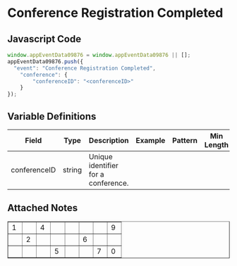 # Conference Registration Completed

### 

## Javascript Code
```js
window.appEventData09876 = window.appEventData09876 || [];
appEventData09876.push({
  "event": "Conference Registration Completed",
    "conference": {
        "conferenceID": "<conferenceID>"
    }
});
```

## Variable Definitions

|Field|Type|Description|Example|Pattern|Min Length|Max Length|Minimum|Maximum|Multiple Of|
| --- | --- | --- | --- | --- | --- | --- | --- | --- | --- |
|conferenceID|string|Unique identifier for a conference.||||||||

## Attached Notes

<table style="border-collapse: collapse; width: 100%;" border="1">
<tbody>
<tr>
<td style="width: 10.6434%;">1</td>
<td style="width: 10.6434%;">&nbsp;</td>
<td style="width: 10.6434%;">4</td>
<td style="width: 10.6434%;">&nbsp;</td>
<td style="width: 10.6434%;">&nbsp;</td>
<td style="width: 10.6434%;">&nbsp;</td>
<td style="width: 10.6434%;">&nbsp;</td>
<td style="width: 10.6434%;">9</td>
</tr>
<tr>
<td style="width: 10.6434%;">&nbsp;</td>
<td style="width: 10.6434%;">2</td>
<td style="width: 10.6434%;">&nbsp;</td>
<td style="width: 10.6434%;">&nbsp;</td>
<td style="width: 10.6434%;">&nbsp;</td>
<td style="width: 10.6434%;">6</td>
<td style="width: 10.6434%;">&nbsp;</td>
<td style="width: 10.6434%;">&nbsp;</td>
</tr>
<tr>
<td style="width: 10.6434%;">&nbsp;</td>
<td style="width: 10.6434%;">&nbsp;</td>
<td style="width: 10.6434%;">&nbsp;</td>
<td style="width: 10.6434%;">5</td>
<td style="width: 10.6434%;">&nbsp;</td>
<td style="width: 10.6434%;">&nbsp;</td>
<td style="width: 10.6434%;">7</td>
<td style="width: 10.6434%;">0</td>
</tr>
</tbody>
</table>
